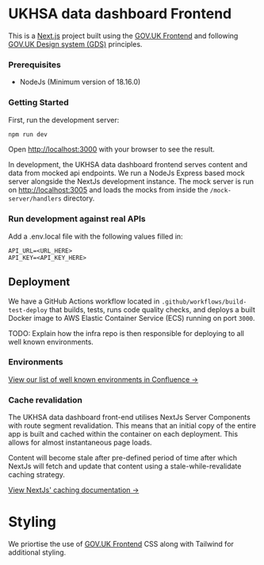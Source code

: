 # UKHSA data dashboard Frontend

This is a [Next.js](https://nextjs.org/) project built using the [GOV.UK Frontend](https://frontend.design-system.service.gov.uk/) and following [GOV.UK Design system (GDS)](https://design-system.service.gov.uk/) principles.

### Prerequisites

- NodeJs (Minimum version of 18.16.0)

### Getting Started

First, run the development server:

```bash
npm run dev
```

Open [http://localhost:3000](http://localhost:3000) with your browser to see the result.

In development, the UKHSA data dashboard frontend serves content and data from mocked api endpoints. We run a NodeJs Express based mock server
alongside the NextJs development instance. The mock server is run on [http://localhost:3005](http://localhost:3005) and loads the mocks from inside the `/mock-server/handlers` directory.

### Run development against real APIs

Add a .env.local file with the following values filled in:

```
API_URL=<URL_HERE>
API_KEY=<API_KEY_HERE>
```

## Deployment

We have a GitHub Actions workflow located in `.github/workflows/build-test-deploy` that builds, tests, runs code quality checks, and deploys a built Docker image to AWS Elastic Container Service (ECS) running on port `3000`.

TODO: Explain how the infra repo is then responsible for deploying to all well known environments.

### Environments

[View our list of well known environments in Confluence →](https://digitaltools.phe.org.uk/confluence/pages/viewpage.action?spaceKey=DPD&title=Environments)

### Cache revalidation

The UKHSA data dashboard front-end utilises NextJs Server Components with route segment revalidation. This means that an initial copy of the entire app is built and cached within the container on each deployment. This allows for almost instantaneous page loads.

Content will become stale after pre-defined period of time after which NextJs will fetch and update that
content using a stale-while-revalidate caching strategy.

[View NextJs' caching documentation →](https://nextjs.org/docs/app/building-your-application/data-fetching/fetching-caching-and-revalidating#revalidating-data)

# Styling

We priortise the use of [GOV.UK Frontend](https://frontend.design-system.service.gov.uk/) CSS along with Tailwind for additional styling.
